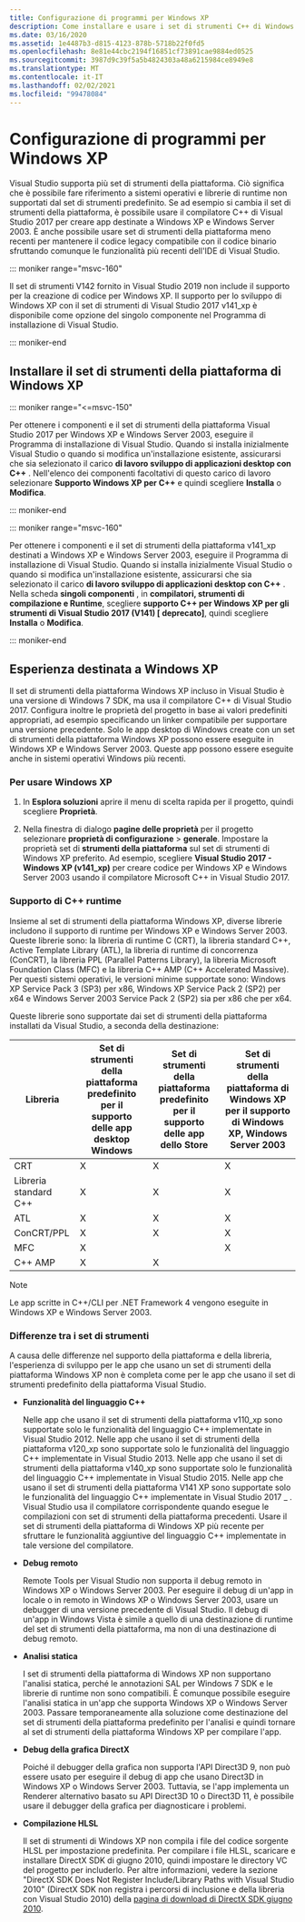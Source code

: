 ```yaml
---
title: Configurazione di programmi per Windows XP
description: Come installare e usare i set di strumenti C++ di Windows XP in Visual Studio.
ms.date: 03/16/2020
ms.assetid: 1e4487b3-d815-4123-878b-5718b22f0fd5
ms.openlocfilehash: 8e81e44cbc2194f16851cf73891cae9884ed0525
ms.sourcegitcommit: 3987d9c39f5a5b4824303a48a6215984ce8949e8
ms.translationtype: MT
ms.contentlocale: it-IT
ms.lasthandoff: 02/02/2021
ms.locfileid: "99478084"
---
```

# <a name="configuring-programs-for-windows-xp"></a>Configurazione di programmi per Windows XP

Visual Studio supporta più set di strumenti della piattaforma. Ciò significa che è possibile fare riferimento a sistemi operativi e librerie di runtime non supportati dal set di strumenti predefinito. Se ad esempio si cambia il set di strumenti della piattaforma, è possibile usare il compilatore C++ di Visual Studio 2017 per creare app destinate a Windows XP e Windows Server 2003. È anche possibile usare set di strumenti della piattaforma meno recenti per mantenere il codice legacy compatibile con il codice binario sfruttando comunque le funzionalità più recenti dell'IDE di Visual Studio.

::: moniker range="msvc-160"

Il set di strumenti V142 fornito in Visual Studio 2019 non include il supporto per la creazione di codice per Windows XP. Il supporto per lo sviluppo di Windows XP con il set di strumenti di Visual Studio 2017 v141_xp è disponibile come opzione del singolo componente nel Programma di installazione di Visual Studio.

::: moniker-end

## <a name="install-the-windows-xp-platform-toolset"></a>Installare il set di strumenti della piattaforma di Windows XP

::: moniker range="<=msvc-150"

Per ottenere i componenti e il set di strumenti della piattaforma Visual Studio 2017 per Windows XP e Windows Server 2003, eseguire il Programma di installazione di Visual Studio. Quando si installa inizialmente Visual Studio o quando si modifica un'installazione esistente, assicurarsi che sia selezionato il carico **di lavoro sviluppo di applicazioni desktop con C++** . Nell'elenco dei componenti facoltativi di questo carico di lavoro selezionare **Supporto Windows XP per C++** e quindi scegliere **Installa** o **Modifica**.

::: moniker-end

::: moniker range="msvc-160"

Per ottenere i componenti e il set di strumenti della piattaforma v141_xp destinati a Windows XP e Windows Server 2003, eseguire il Programma di installazione di Visual Studio. Quando si installa inizialmente Visual Studio o quando si modifica un'installazione esistente, assicurarsi che sia selezionato il carico **di lavoro sviluppo di applicazioni desktop con C++** . Nella scheda **singoli componenti** , in **compilatori, strumenti di compilazione e Runtime**, scegliere **supporto C++ per Windows XP per gli strumenti di Visual Studio 2017 (V141) \[ deprecato]**, quindi scegliere **Installa** o **Modifica**.

::: moniker-end

## <a name="windows-xp-targeting-experience"></a>Esperienza destinata a Windows XP

Il set di strumenti della piattaforma Windows XP incluso in Visual Studio è una versione di Windows 7 SDK, ma usa il compilatore C++ di Visual Studio 2017. Configura inoltre le proprietà del progetto in base ai valori predefiniti appropriati, ad esempio specificando un linker compatibile per supportare una versione precedente. Solo le app desktop di Windows create con un set di strumenti della piattaforma Windows XP possono essere eseguite in Windows XP e Windows Server 2003. Queste app possono essere eseguite anche in sistemi operativi Windows più recenti.

### <a name="to-target-windows-xp"></a>Per usare Windows XP

1. In **Esplora soluzioni** aprire il menu di scelta rapida per il progetto, quindi scegliere **Proprietà**.

1. Nella finestra di dialogo **pagine delle proprietà** per il progetto selezionare **proprietà di configurazione**  >  **generale**. Impostare la proprietà set di **strumenti della piattaforma** sul set di strumenti di Windows XP preferito. Ad esempio, scegliere **Visual Studio 2017 - Windows XP (v141_xp)** per creare codice per Windows XP e Windows Server 2003 usando il compilatore Microsoft C++ in Visual Studio 2017.

### <a name="c-runtime-support"></a>Supporto di C++ runtime

Insieme al set di strumenti della piattaforma Windows XP, diverse librerie includono il supporto di runtime per Windows XP e Windows Server 2003. Queste librerie sono: la libreria di runtime C (CRT), la libreria standard C++, Active Template Library (ATL), la libreria di runtime di concorrenza (ConCRT), la libreria PPL (Parallel Patterns Library), la libreria Microsoft Foundation Class (MFC) e la libreria C++ AMP (C++ Accelerated Massive). Per questi sistemi operativi, le versioni minime supportate sono: Windows XP Service Pack 3 (SP3) per x86, Windows XP Service Pack 2 (SP2) per x64 e Windows Server 2003 Service Pack 2 (SP2) sia per x86 che per x64.

Queste librerie sono supportate dai set di strumenti della piattaforma installati da Visual Studio, a seconda della destinazione:

|Libreria|Set di strumenti della piattaforma predefinito per il supporto delle app desktop Windows|Set di strumenti della piattaforma predefinito per il supporto delle app dello Store|Set di strumenti della piattaforma di Windows XP per il supporto di Windows XP, Windows Server 2003|
|---|---|---|---|
|CRT|X|X|X|
|Libreria standard C++|X|X|X|
|ATL|X|X|X|
|ConCRT/PPL|X|X|X|
|MFC|X||X|
|C++ AMP|X|X||

> [!NOTE]
> Le app scritte in C++/CLI per .NET Framework 4 vengono eseguite in Windows XP e Windows Server 2003.

### <a name="differences-between-the-toolsets"></a>Differenze tra i set di strumenti

A causa delle differenze nel supporto della piattaforma e della libreria, l'esperienza di sviluppo per le app che usano un set di strumenti della piattaforma Windows XP non è completa come per le app che usano il set di strumenti predefinito della piattaforma Visual Studio.

- **Funzionalità del linguaggio C++**

   Nelle app che usano il set di strumenti della piattaforma v110\_xp sono supportate solo le funzionalità del linguaggio C++ implementate in Visual Studio 2012. Nelle app che usano il set di strumenti della piattaforma v120\_xp sono supportate solo le funzionalità del linguaggio C++ implementate in Visual Studio 2013. Nelle app che usano il set di strumenti della piattaforma v140\_xp sono supportate solo le funzionalità del linguaggio C++ implementate in Visual Studio 2015. Nelle app che usano il set di strumenti della piattaforma V141 XP sono supportate solo le funzionalità del linguaggio C++ implementate in Visual Studio 2017 \_ . Visual Studio usa il compilatore corrispondente quando esegue le compilazioni con set di strumenti della piattaforma precedenti. Usare il set di strumenti della piattaforma di Windows XP più recente per sfruttare le funzionalità aggiuntive del linguaggio C++ implementate in tale versione del compilatore.

- **Debug remoto**

   Remote Tools per Visual Studio non supporta il debug remoto in Windows XP o Windows Server 2003. Per eseguire il debug di un'app in locale o in remoto in Windows XP o Windows Server 2003, usare un debugger di una versione precedente di Visual Studio. Il debug di un'app in Windows Vista è simile a quello di una destinazione di runtime del set di strumenti della piattaforma, ma non di una destinazione di debug remoto.

- **Analisi statica**

   I set di strumenti della piattaforma di Windows XP non supportano l'analisi statica, perché le annotazioni SAL per Windows 7 SDK e le librerie di runtime non sono compatibili. È comunque possibile eseguire l'analisi statica in un'app che supporta Windows XP o Windows Server 2003. Passare temporaneamente alla soluzione come destinazione del set di strumenti della piattaforma predefinito per l'analisi e quindi tornare al set di strumenti della piattaforma Windows XP per compilare l'app.

- **Debug della grafica DirectX**

   Poiché il debugger della grafica non supporta l'API Direct3D 9, non può essere usato per eseguire il debug di app che usano Direct3D in Windows XP o Windows Server 2003. Tuttavia, se l'app implementa un Renderer alternativo basato su API Direct3D 10 o Direct3D 11, è possibile usare il debugger della grafica per diagnosticare i problemi.

- **Compilazione HLSL**

   Il set di strumenti di Windows XP non compila i file del codice sorgente HLSL per impostazione predefinita. Per compilare i file HLSL, scaricare e installare DirectX SDK di giugno 2010, quindi impostare le directory VC del progetto per includerlo. Per altre informazioni, vedere la sezione "DirectX SDK Does Not Register Include/Library Paths with Visual Studio 2010" (DirectX SDK non registra i percorsi di inclusione e della libreria con Visual Studio 2010) della [pagina di download di DirectX SDK giugno 2010](https://download.cnet.com/DirectX-Software-Development-Kit-June-2010/3000-2069_4-75453831.html).
